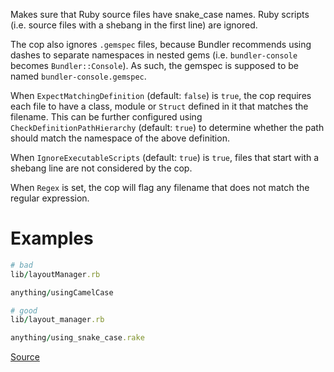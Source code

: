 
Makes sure that Ruby source files have snake_case
names. Ruby scripts (i.e. source files with a shebang in the
first line) are ignored.

The cop also ignores `.gemspec` files, because Bundler
recommends using dashes to separate namespaces in nested gems
(i.e. `bundler-console` becomes `Bundler::Console`). As such, the
gemspec is supposed to be named `bundler-console.gemspec`.

When `ExpectMatchingDefinition` (default: `false`) is `true`, the cop requires
each file to have a class, module or `Struct` defined in it that matches
the filename. This can be further configured using
`CheckDefinitionPathHierarchy` (default: `true`) to determine whether the
path should match the namespace of the above definition.

When `IgnoreExecutableScripts` (default: `true`) is `true`, files that start
with a shebang line are not considered by the cop.

When `Regex` is set, the cop will flag any filename that does not match
the regular expression.

# Examples

```ruby
# bad
lib/layoutManager.rb

anything/usingCamelCase

# good
lib/layout_manager.rb

anything/using_snake_case.rake
```

[Source](http://www.rubydoc.info/gems/rubocop/RuboCop/Cop/Naming/FileName)